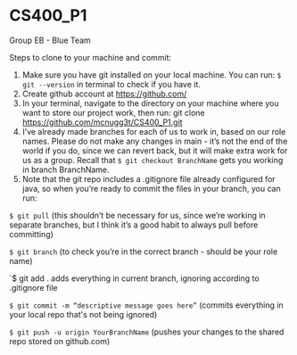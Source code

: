 # CS400_P1
Group EB - Blue Team

Steps to clone to your machine and commit:

1. Make sure you have git installed on your local machine. You can run: `$ git --version` in terminal to check if you have it.
2. Create github account at https://github.com/ 
3. In your terminal, navigate to the directory on your machine where you want to store our project work, then run: git clone https://github.com/mcnugg3t/CS400_P1.git
4. I’ve already made branches for each of us to work in, based on our role names. Please do not make any changes in main - it’s not the end of the world if you do, since we can revert back, but it will make extra work for us as a group. Recall that `$ git checkout BranchName` gets you working in branch BranchName.
5. Note that the git repo includes a .gitignore file already configured for java, so when you’re ready to commit the files in your branch, you can run:
 
  `$ git pull` (this shouldn’t be necessary for us, since we’re working in separate branches, but I think it’s a good habit to always pull before committing)

  `$ git branch` (to check you’re in the correct branch - should be your role name)

  `$ git add . adds everything in current branch, ignoring according to .gitignore file
  
  `$ git commit -m “descriptive message goes here”` (commits everything in your local repo that's not being ignored)
  
  `$ git push -u origin YourBranchName` (pushes your changes to the shared repo stored on github.com)
